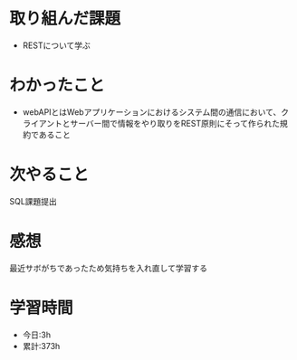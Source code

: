 # 取り組んだ課題
  - RESTについて学ぶ
# わかったこと
- webAPIとはWebアプリケーションにおけるシステム間の通信において、クライアントとサーバー間で情報をやり取りをREST原則にそって作られた規約であること
# 次やること
SQL課題提出
# 感想
最近サボがちであったため気持ちを入れ直して学習する

# 学習時間
- 今日:3h
- 累計:373h